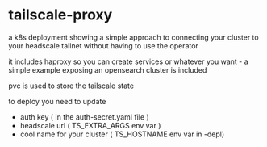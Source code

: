 # tailscale-proxy

a k8s deployment showing a simple approach to connecting your cluster to your headscale tailnet without having to use the operator

it includes haproxy so you can create services or whatever you want - a simple example exposing an opensearch cluster is included

pvc is used to store the tailscale state 

to deploy you need to update

- auth key ( in the auth-secret.yaml file  ) 
- headscale url ( TS_EXTRA_ARGS env var )
- cool name for your cluster ( TS_HOSTNAME env var in -depl) 
